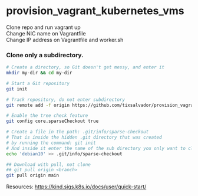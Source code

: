 # provision_vagrant_kubernetes_vms
Clone repo and run vagrant up  
Change NIC name on Vagrantfile  
Change IP address on Vagrantfile and worker.sh

### Clone only a subdirectory. 
```sh
# Create a directory, so Git doesn't get messy, and enter it
mkdir my-dir && cd my-dir

# Start a Git repository
git init

# Track repository, do not enter subdirectory
git remote add -f origin https://github.com/tixsalvador/provision_vagrant_kubernetes_vm

# Enable the tree check feature
git config core.sparseCheckout true

# Create a file in the path: .git/info/sparse-checkout
# That is inside the hidden .git directory that was created
# by running the command: git init
# And inside it enter the name of the sub directory you only want to clone in this example cloning debian10 directory only
echo 'debian10' >> .git/info/sparse-checkout

## Download with pull, not clone
## git pull origin <branch>
git pull origin main
```

Resources:
https://kind.sigs.k8s.io/docs/user/quick-start/

